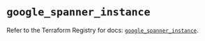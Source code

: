 # `google_spanner_instance`

Refer to the Terraform Registry for docs: [`google_spanner_instance`](https://registry.terraform.io/providers/drfaust92/google/4.16.4/docs/resources/spanner_instance).
